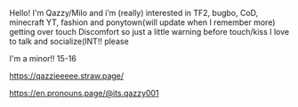 Hello! I'm Qazzy/Milo and i’m (really) interested in TF2, bugbo, CoD, minecraft YT, fashion and ponytown(will update when I remember more)
getting over touch Discomfort so just a little warning before touch/kiss
I love to talk and socialize(INT!! please

I'm a minor!! 15-16

https://qazzieeeee.straw.page/

https://en.pronouns.page/@its.qazzy001
